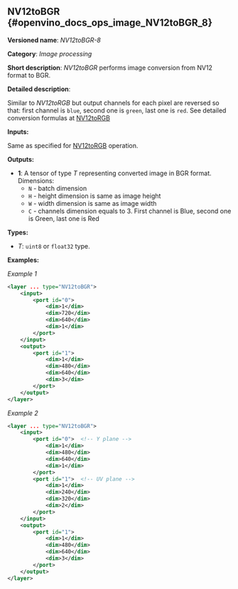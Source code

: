 ## NV12toBGR <a name="NV12toBGR"></a> {#openvino_docs_ops_image_NV12toBGR_8}

**Versioned name**: *NV12toBGR-8*

**Category**: *Image processing*

**Short description**: *NV12toBGR* performs image conversion from NV12 format to BGR.

**Detailed description**:

Similar to *NV12toRGB* but output channels for each pixel are reversed so that: first channel is `blue`, second one is `green`, last one is `red`.  See detailed conversion formulas at [NV12toRGB](NV12toRGB_8.md)

**Inputs:**

Same as specified for [NV12toRGB](NV12toRGB_8.md) operation.

**Outputs:**

* **1**: A tensor of type *T* representing converted image in BGR format. Dimensions:
  * `N` - batch dimension
  * `H` - height dimension is same as image height
  * `W` - width dimension is same as image width
  * `C` - channels dimension equals to 3. First channel is Blue, second one is Green, last one is Red

**Types:**

* *T*: `uint8` or `float32` type.


**Examples:**

*Example 1*

```xml
<layer ... type="NV12toBGR">
    <input>
        <port id="0">
            <dim>1</dim>
            <dim>720</dim>
            <dim>640</dim>
            <dim>1</dim>
        </port>
    </input>
    <output>
        <port id="1">
            <dim>1</dim>
            <dim>480</dim>
            <dim>640</dim>
            <dim>3</dim>
        </port>
    </output>
</layer>
```

*Example 2*

```xml
<layer ... type="NV12toBGR">
    <input>
        <port id="0">  <!-- Y plane -->
            <dim>1</dim>
            <dim>480</dim>
            <dim>640</dim>
            <dim>1</dim>
        </port>
        <port id="1">  <!-- UV plane -->
            <dim>1</dim>
            <dim>240</dim>
            <dim>320</dim>
            <dim>2</dim>
        </port>
    </input>
    <output>
        <port id="1">
            <dim>1</dim>
            <dim>480</dim>
            <dim>640</dim>
            <dim>3</dim>
        </port>
    </output>
</layer>
```
